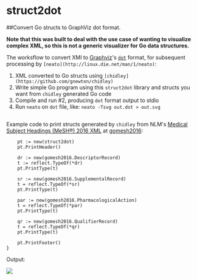 # struct2dot

##Convert Go structs to GraphViz dot format.

**Note that this was built to deal with the use case of wanting to visualize complex XML, so this is not a generic visualizer for Go data structures.**

The worksflow to convert XMl to [Graphviz](html://www.graphviz.org)'s [`dot`](https://en.wikipedia.org/wiki/DOT_%28graph_description_language%29) format, for subsequent processing by `[neato](http://linux.die.net/man/1/neato)`:

1. XML converted to Go structs using `[chidley](https://github.com/gnewton/chidley)`
2. Write simple Go program using this `struct2dot` library and structs you want from `chidley` generated Go code
3. Compile and run #2, producing `dot` format output to stdio
4. Run `neato` on `dot` file, like: `neato -Tsvg out.dot > out.svg`

##
Example code to print structs generated by `chidley` from NLM's [Medical Subject Headings (MeSH®) 2016 XML](https://www.nlm.nih.gov/mesh/download_mesh.html) at [gomesh2016](https://github.com/gnewton/gomesh2016):
```
	pt := new(struct2dot)
	pt.PrintHeader()

	dr := new(gomesh2016.DescriptorRecord)
	t := reflect.TypeOf(*dr)
	pt.PrintType(t)

	sr := new(gomesh2016.SupplementalRecord)
	t = reflect.TypeOf(*sr)
	pt.PrintType(t)

	par := new(gomesh2016.PharmacologicalAction)
	t = reflect.TypeOf(*par)
	pt.PrintType(t)

	qr := new(gomesh2016.QualifierRecord)
	t = reflect.TypeOf(*qr)
	pt.PrintType(t)

	pt.PrintFooter()
}
```

Output:

<img src="https://gnewton.github.io/repos/struct2dot/meshNoStringsNumbers.svg">